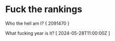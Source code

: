 # Fuck the rankings

Who the hell am I?
{ 2091470 }

What fucking year is it?
[ 2024-05-28T11:00:00Z ]
